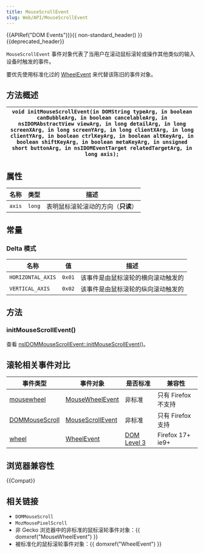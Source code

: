 ```yaml
---
title: MouseScrollEvent
slug: Web/API/MouseScrollEvent
---
```

{{APIRef("DOM Events")}}{{ non-standard_header() }}{{deprecated_header}}

`MouseScrollEvent` 事件对象代表了当用户在滚动鼠标滚轮或操作其他类似的输入设备时触发的事件。

要优先使用标准化过的 [WheelEvent](/zh-CN/docs/DOM/WheelEvent) 来代替该陈旧的事件对象。

## 方法概述

| `void initMouseScrollEvent(in DOMString typeArg, in boolean canBubbleArg, in boolean cancelableArg, in nsIDOMAbstractView viewArg, in long detailArg, in long screenXArg, in long screenYArg, in long clientXArg, in long clientYArg, in boolean ctrlKeyArg, in boolean altKeyArg, in boolean shiftKeyArg, in boolean metaKeyArg, in unsigned short buttonArg, in nsIDOMEventTarget relatedTargetArg, in long axis);` |
| --------------------------------------------------------------------------------------------------------------------------------------------------------------------------------------------------------------------------------------------------------------------------------------------------------------------------------------------------------------------------------------------------------------------- |

## 属性

| 名称   | 类型   | 描述                               |
| ------ | ------ | ---------------------------------- |
| `axis` | `long` | 表明鼠标滚轮滚动的方向（**只读**） |

## 常量

### Delta 模式

| 名称              | 值     | 描述                               |
| ----------------- | ------ | ---------------------------------- |
| `HORIZONTAL_AXIS` | `0x01` | 该事件是由鼠标滚轮的横向滚动触发的 |
| `VERTICAL_AXIS`   | `0x02` | 该事件是由鼠标滚轮的纵向滚动触发的 |

## 方法

### initMouseScrollEvent()

查看 [nsIDOMMouseScrollEvent::initMouseScrollEvent()](/zh-CN/docs/XPCOM_Interface_Reference/nsIDOMMouseScrollEvent#initMouseScrollEvent%28%29)。

## 滚轮相关事件对比

| 事件类型                                                             | 事件对象                                             | 是否标准                                                                  | 兼容性              |
| -------------------------------------------------------------------- | ---------------------------------------------------- | ------------------------------------------------------------------------- | ------------------- |
| [mousewheel](/zh-CN/docs/DOM/DOM_event_reference/mousewheel)         | [MouseWheelEvent](/zh-CN/docs/DOM/MouseWheelEvent)   | 非标准                                                                    | 只有 Firefox 不支持 |
| [DOMMouseScroll](/zh-CN/docs/DOM/DOM_event_reference/DOMMouseScroll) | [MouseScrollEvent](/zh-CN/docs/DOM/MouseScrollEvent) | 非标准                                                                    | 只有 Firefox 支持   |
| [wheel](/zh-CN/docs/DOM/DOM_event_reference/wheel)                   | [WheelEvent](/zh-CN/docs/DOM/WheelEvent)             | [DOM Level 3](https://www.w3.org/TR/DOM-Level-3-Events/#event-type-wheel) | Firefox 17+ ie9+    |

## 浏览器兼容性

{{Compat}}

## 相关链接

- `DOMMouseScroll`
- `MozMousePixelScroll`
- 非 Gecko 浏览器中的非标准的鼠标滚轮事件对象：{{ domxref("MouseWheelEvent") }}
- 被标准化的鼠标滚轮事件对象：{{ domxref("WheelEvent") }}
